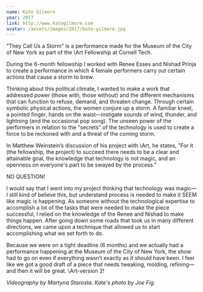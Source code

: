 ```yaml
---
name: Kate Gilmore
year: 2017
link: http://www.kategilmore.com
avatar: /assets/images/2017/kate-gilmore.jpg
---
```

"They Call Us a Storm" is a performance made for the Museum of the City of New York as part of the \Art Fellowship at Cornell Tech.

During the 6-month fellowship I worked with Renee Esses and Nishad Prinja to create a performance in which 4 female performers carry out certain actions that cause a storm to brew.

Thinking about this political climate, I wanted to make a work that addressed power (those with, those without) and the different mechanisms that can function to refuse, demand, and threaten change. Through certain symbolic physical actions, the women conjure up a storm.  A familiar kneel, a pointed finger, hands on the waist—instigate sounds of wind, thunder, and lightning (and the occasional pop song). The unseen power of the performers in relation to the "secrets" of the technology is used to create a force to be reckoned with and a threat of the coming storm.
 
In Matthew Weinstein’s discussion of his project with \Art, he states, "For it (the fellowship, the project) to succeed there needs to be a clear and attainable goal, the knowledge that technology is not magic, and an openness on everyone's part to be swayed by the process."
 
NO QUESTION!
 
I would say that I went into my project thinking that technology was magic—I still kind of believe this, but understand process is needed to make it SEEM like magic is happening.  As someone without the technological expertise to accomplish a lot of the tasks that were needed to make the piece successful, I relied on the knowledge of the Renee and Nishad to make things happen.  After going down some roads that took us in many different directions, we came upon a technique that allowed us to start accomplishing what we set forth to do.
 
Because we were on a tight deadline (6 months) and we actually had a performance happening at the Museum of the City of New York, the show had to go on even if everything wasn’t exactly as it should have been. I feel like we got a good draft of a piece that needs tweaking, molding, refining—and then it will be great.  \Art-version 2!

*Videography by Martyna Starosta. Kate's photo by Joe Fig.*